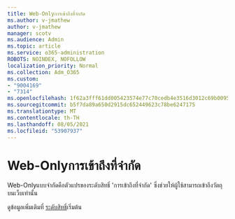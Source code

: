 ```yaml
---
title: Web-Onlyการเข้าถึงที่จํากัด
ms.author: v-jmathew
author: v-jmathew
manager: scotv
ms.audience: Admin
ms.topic: article
ms.service: o365-administration
ROBOTS: NOINDEX, NOFOLLOW
localization_priority: Normal
ms.collection: Adm_O365
ms.custom:
- "9004169"
- "7314"
ms.openlocfilehash: 1f62a3fff61dd005423574e77c70cedb4e3516d3012c69b0095246aa194154e5
ms.sourcegitcommit: b5f7da89a650d2915dc652449623c78be6247175
ms.translationtype: MT
ms.contentlocale: th-TH
ms.lasthandoff: 08/05/2021
ms.locfileid: "53907937"
---
```

# <a name="web-only-limited-access"></a>Web-Onlyการเข้าถึงที่จํากัด

Web-Onlyแบบจํากัดคือตัวแปรของระดับสิทธิ์ 'การเข้าถึงที่จํากัด' ซึ่งช่วยให้ผู้ใช้สามารถเข้าถึงวัตถุบนเว็บเท่านั้น

ดูข้อมูลเพิ่มเติมที่ [ระดับสิทธิ์](https://docs.microsoft.com/sharepoint/understanding-permission-levels#default-permission-levels)เริ่มต้น
